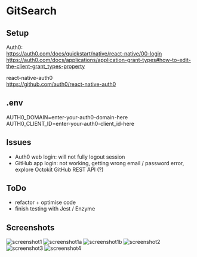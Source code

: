 # GitSearch

## Setup

Auth0:  
https://auth0.com/docs/quickstart/native/react-native/00-login  
https://auth0.com/docs/applications/application-grant-types#how-to-edit-the-client-grant_types-property

react-native-auth0  
https://github.com/auth0/react-native-auth0

## .env

AUTH0_DOMAIN=enter-your-auth0-domain-here  
AUTH0_CLIENT_ID=enter-your-auth0-client_id-here

## Issues

- Auth0 web login: will not fully logout session
- GitHub app login: not working, getting wrong email / password error, explore Octokit GitHub REST API (?)

## ToDo

- refactor + optimise code
- finish testing with Jest / Enzyme

## Screenshots

![screenshot1](https://user-images.githubusercontent.com/14052885/48672142-285b0980-eb86-11e8-9a4c-f6e2db9a4100.png)
![screenshot1a](https://user-images.githubusercontent.com/14052885/48672143-285b0980-eb86-11e8-8680-d698da78f702.png)
![screenshot1b](https://user-images.githubusercontent.com/14052885/48672144-28f3a000-eb86-11e8-9b9f-91421b30729a.png)
![screenshot2](https://user-images.githubusercontent.com/14052885/48672145-28f3a000-eb86-11e8-895f-bde3c11d0c0e.png)
![screenshot3](https://user-images.githubusercontent.com/14052885/48752082-ae3c9900-ecdb-11e8-9907-6f66d875704b.png)
![screenshot4](https://user-images.githubusercontent.com/14052885/48752083-aed52f80-ecdb-11e8-878c-acf1670ee386.png)
